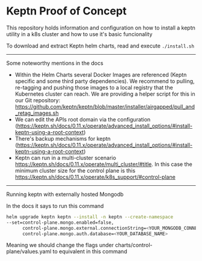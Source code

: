 # Keptn Proof of Concept

This repository holds information and configuration on how to install a keptn utility in a k8s cluster and how to use it's basic funcionality

To download and extract Keptn helm charts, read and execute `./install.sh`


----

Some noteworthy mentions in the docs

- Within the Helm Charts several Docker Images are referenced (Keptn specific and some third party dependencies). We recommend to pulling, re-tagging and pushing those images to a local registry that the Kubernetes cluster can reach. We are providing a helper script for this in our Git repository: https://github.com/keptn/keptn/blob/master/installer/airgapped/pull_and_retag_images.sh
- We can edit the APIs root domain via the configuration (https://keptn.sh/docs/0.11.x/operate/advanced_install_options/#install-keptn-using-a-root-context)
- There's backup mechanisms for keptn (https://keptn.sh/docs/0.11.x/operate/advanced_install_options/#install-keptn-using-a-root-context)
- Keptn can run in a multi-cluster scenario https://keptn.sh/docs/0.11.x/operate/multi_cluster/#title. In this case the minimum cluster size for the control plane is this https://keptn.sh/docs/0.11.x/operate/k8s_support/#control-plane

---

Running keptn with externally hosted Mongodb

In the docs it says to run this command
```bash
helm upgrade keptn keptn --install -n keptn --create-namespace
--set=control-plane.mongo.enabled=false,
      control-plane.mongo.external.connectionString=<YOUR_MONGODB_CONNECTION_STRING>,
      control-plane.mongo.auth.database=<YOUR_DATABASE_NAME>

```

Meaning we should change the flags under charts/control-plane/values.yaml to equivalent in this command